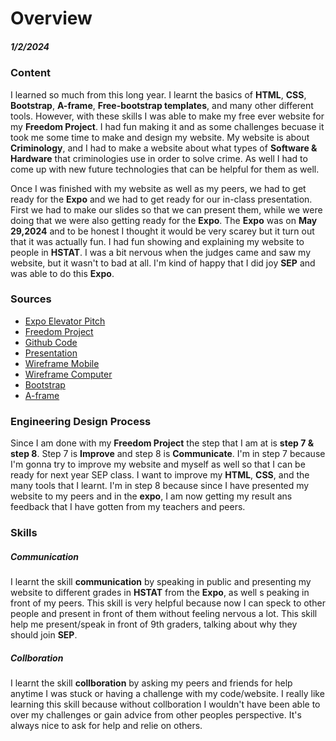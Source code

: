 # Overview
##### 1/2/2024

### Content

I learned so much from this long year. I learnt the basics of **HTML**, **CSS**, **Bootstrap**, **A-frame**, **Free-bootstrap templates**, and many other different tools. However, with these skills I was able to make my free ever website for my **Freedom Project**. I had fun making it and as some challenges becuase it took me some time to make and design my website. My website is about **Criminology**, and I had to make a website about what types of **Software & Hardware** that criminologies use in order to solve crime. As well I had to come up with new future technologies that can be helpful for them as well. 

Once I was finished with my website as well as my peers, we had to get ready for the **Expo** and we had to get ready for our in-class presentation. First we had to make our slides so that we can present them, while we were doing that we were also getting ready for the **Expo**. The **Expo** was on **May 29,2024** and to be honest I thought it would be very scarey but it turn out that it was actually fun. I had fun showing and explaining my website to people in **HSTAT**. I was a bit nervous when the judges came and saw my website, but it wasn't to bad at all. I'm kind of happy that I did joy **SEP** and was able to do this **Expo**.

### Sources

* [Expo Elevator Pitch](https://docs.google.com/document/d/1lWhCd83IAL4yUZ63w5GGNII50oTO77gnnxg2DvRQDfg/edit)
* [Freedom Project](https://kiaram2249.github.io/sep10-freedom-project-/)
* [Github Code](https://github.com/kiaram2249/sep10-freedom-project-)
* [Presentation](https://docs.google.com/presentation/d/1QoTBTrxT7GO_IdJ532uCy03W1z-nZoeTeOT_vZFtBDk/edit#slide=id.g2de4be5b86d_0_0)
* [Wireframe Mobile](https://wireframe.cc/Czcc90)
* [Wireframe Computer](https://wireframe.cc/RjlUI3)
* [Bootstrap](https://getbootstrap.com/docs/5.3/getting-started/introduction/)
* [A-frame](aframe.io/docs/1.5.0/introduction/)

### Engineering Design Process

Since I am done with my **Freedom Project** the step that I am at is **step 7 & step 8**. Step 7 is **Improve** and step 8 is **Communicate**. I'm in step 7 because I'm gonna try to improve my website and myself as well so that I can be ready for next year SEP class. I want to improve my **HTML**, **CSS**, and the many tools that I learnt. I'm in step 8 because since I have presented my website to my peers and in the **expo**, I am now getting my result ans feedback that I have gotten from my teachers and peers. 

### Skills

##### Communication

I learnt the skill **communication** by speaking in public and presenting my website to different grades in **HSTAT** from the **Expo**, as well s peaking in front of my peers. This skill is very helpful because now I can speck to other people and present in front of them without feeling nervous a lot. This skill help me present/speak in front of 9th graders, talking about why they should join **SEP**.

##### Collboration

I learnt the skill **collboration** by asking my peers and friends for help anytime I was stuck or having a challenge with my code/website. I really like learning this skill because without collboration I wouldn't have been able to over my challenges or gain advice from other peoples perspective. It's always nice to ask for help and relie on others. 



